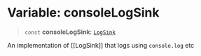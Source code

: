 # Variable: consoleLogSink

> `const` **consoleLogSink**: [`LogSink`](../interfaces/LogSink.md)

An implementation of [[LogSink]] that logs using `console.log` etc
